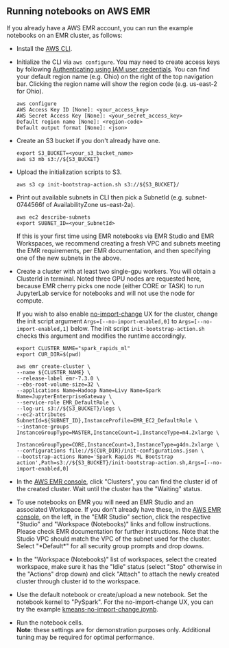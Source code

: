 ## Running notebooks on AWS EMR 

If you already have a AWS EMR account, you can run the example notebooks on an EMR cluster, as follows:
- Install the [AWS CLI](https://docs.aws.amazon.com/emr/latest/EMR-on-EKS-DevelopmentGuide/setting-up-cli.html).
- Initialize the CLI via `aws configure`. You may need to create access keys by following [Authenticating using IAM user credentials](https://docs.aws.amazon.com/cli/latest/userguide/cli-authentication-user.html). You can find your default region name (e.g. Ohio) on the right of the top navigation bar. Clicking the region name will show the region code (e.g. us-east-2 for Ohio). 
  ```
  aws configure
  AWS Access Key ID [None]: <your_access_key>
  AWS Secret Access Key [None]: <your_secret_access_key>
  Default region name [None]: <region-code>
  Default output format [None]: <json>
  ```
- Create an S3 bucket if you don't already have one.
  ```
  export S3_BUCKET=<your_s3_bucket_name>
  aws s3 mb s3://${S3_BUCKET}
  ```
- Upload the initialization scripts to S3.
  ```
  aws s3 cp init-bootstrap-action.sh s3://${S3_BUCKET}/
  ```
- Print out available subnets in CLI then pick a SubnetId (e.g. subnet-0744566f of AvailabilityZone us-east-2a).

  ```
  aws ec2 describe-subnets
  export SUBNET_ID=<your_SubnetId>
  ```
  
  If this is your first time using EMR notebooks via EMR Studio and EMR Workspaces, we recommend creating a fresh VPC and subnets meeting the EMR requirements, per EMR documentation, and then specifying one of the new subnets in the above.

- Create a cluster with at least two single-gpu workers. You will obtain a ClusterId in terminal. Noted three GPU nodes are requested here, because EMR cherry picks one node (either CORE or TASK) to run JupyterLab service for notebooks and will not use the node for compute.
  
  If you wish to also enable [no-import-change](../README.md#no-import-change) UX for the cluster, change the init script argument `Args=[--no-import-enabled,0]` to `Args=[--no-import-enabled,1]` below.   The init script `init-bootstrap-action.sh` checks this argument and modifies the runtime accordingly.

  ```
  export CLUSTER_NAME="spark_rapids_ml"
  export CUR_DIR=$(pwd)

  aws emr create-cluster \
  --name ${CLUSTER_NAME} \
  --release-label emr-7.3.0 \
  --ebs-root-volume-size=32 \
  --applications Name=Hadoop Name=Livy Name=Spark Name=JupyterEnterpriseGateway \
  --service-role EMR_DefaultRole \
  --log-uri s3://${S3_BUCKET}/logs \
  --ec2-attributes SubnetId=${SUBNET_ID},InstanceProfile=EMR_EC2_DefaultRole \
  --instance-groups InstanceGroupType=MASTER,InstanceCount=1,InstanceType=m4.2xlarge \
                    InstanceGroupType=CORE,InstanceCount=3,InstanceType=g4dn.2xlarge \
  --configurations file://${CUR_DIR}/init-configurations.json \
  --bootstrap-actions Name='Spark Rapids ML Bootstrap action',Path=s3://${S3_BUCKET}/init-bootstrap-action.sh,Args=[--no-import-enabled,0]
  ```
- In the [AWS EMR console](https://console.aws.amazon.com/emr/), click "Clusters", you can find the cluster id of the created cluster. Wait until the cluster has the "Waiting" status. 
- To use notebooks on EMR you will need an EMR Studio and an associated Workspace.   If you don't already have these, in the [AWS EMR console](https://console.aws.amazon.com/emr/), on the left, in the "EMR Studio" section, click the respective "Studio" and "Workspace (Notebooks)" links and follow instructions.  Please check EMR documentation for further instructions.  Note that the Studio VPC should match the VPC of the subnet used for the cluster.  Select "\*Default\*" for all security group prompts and drop downs. 

- In the "Workspace (Notebooks)" list of workspaces, select the created workspace, make sure it has the "Idle" status (select "Stop" otherwise in the "Actions" drop down) and click "Attach" to attach the newly created cluster through cluster id to the workspace.

- Use the default notebook or create/upload a new notebook. Set the notebook kernel to "PySpark".  For the no-import-change UX, you can try the example [kmeans-no-import-change.ipynb](../kmeans-no-import-change.ipynb).

- Run the notebook cells.  
  **Note**: these settings are for demonstration purposes only.  Additional tuning may be required for optimal performance.
